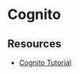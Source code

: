 # Cognito

## Resources

- [Cognito Tutorial](https://aws.amazon.com/getting-started/projects/build-serverless-web-app-lambda-apigateway-s3-dynamodb-cognito/)
